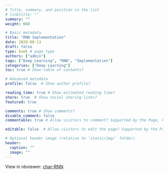 ```yaml
---
# Title, summary, and position in the list
# linktitle: ""
summary: ""
weight: 660

# Basic metadata
title: "RNN Implementation"
date: 2020-08-13
draft: false
type: book # page type
authors: ["admin"]
tags: ["Deep Learning", "RNN", "Implementation"]
categories: ["Deep Learning"]
toc: true # Show table of contents?

# Advanced metadata
profile: false  # Show author profile?

reading_time: true # Show estimated reading time?
share: true  # Show social sharing links?
featured: true

comments: true # Show comments?
disable_comment: false
commentable: true # Allow visitors to comment? Supported by the Page, Post, and Docs content types.

editable: false  # Allow visitors to edit the page? Supported by the Page, Post, and Docs content types.

# Optional header image (relative to `static/img/` folder).
header:
  caption: ""
  image: ""
---
```


View in nbviewer: [char-RNN](https://nbviewer.jupyter.org/github/EckoTan0804/char-rnn/blob/master/char-rnn.ipynb)
